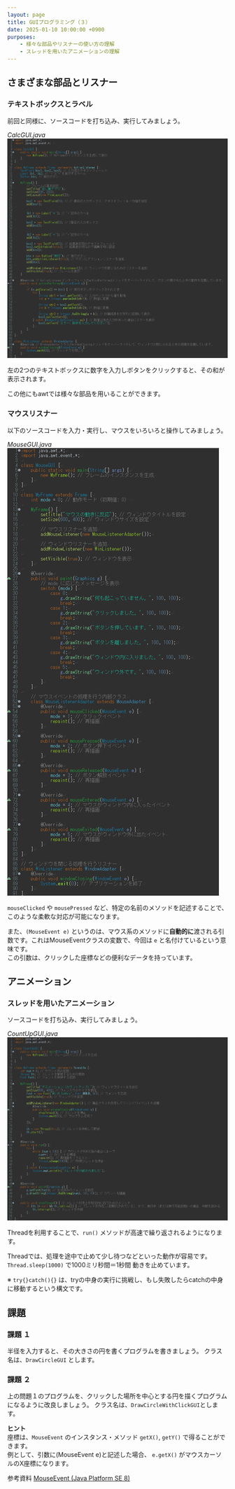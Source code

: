 ```yaml
---
layout: page
title: GUIプログラミング（３）
date: 2025-01-10 10:00:00 +0900
purposes:
    - 様々な部品やリスナーの使い方の理解
    - スレッドを用いたアニメーションの理解
---
```



さまざまな部品とリスナー
------------------------

### テキストボックスとラベル

前回と同様に、ソースコードを打ち込み、実行してみましょう。

*CalcGUI.java*<br>
![](./pic/CalcGUI.png)

左の2つのテキストボックスに数字を入力しボタンをクリックすると、その和が表示されます。

この他にもawtでは様々な部品を用いることができます。

### マウスリスナー

以下のソースコードを入力・実行し、マウスをいろいろと操作してみましょう。

*MouseGUI.java*<br>
![](./pic/MouseGUI.png)

`mouseClicked` や `mousePressed` など、特定の名前のメソッドを記述することで、このような柔軟な対応が可能になります。

また、`(MouseEvent e)` というのは、マウス系のメソッドに**自動的に**渡される引数です。これはMouseEventクラスの変数で、今回は `e` と名付けているという意味です。<br>
この引数は、クリックした座標などの便利なデータを持っています。


アニメーション
--------------

### スレッドを用いたアニメーション

ソースコードを打ち込み、実行してみましょう。

*CountUpGUI.java*<br>
![](./pic/CountUpGUI.png)

Threadを利用することで、`run()` メソッドが高速で繰り返されるようになります。

Threadでは、処理を途中で止めて少し待つなどといった動作が容易です。<br>
`Thread.sleep(1000)` で1000ミリ秒間＝1秒間 動きを止めています。

※ `try{}catch(){}` は、tryの中身の実行に挑戦し、もし失敗したらcatchの中身に移動するという構文です。


課題
--------

### 課題 １

半径を入力すると、その大きさの円を書くプログラムを書きましょう。
クラス名は、`DrawCircleGUI` とします。

### 課題 ２

上の問題１のプログラムを、クリックした場所を中心とする円を描くプログラムになるように改良しましょう。
クラス名は、`DrawCircleWithClickGUI`とします。

**ヒント**<br>
座標は、`MouseEvent` のインスタンス・メソッド `getX()`, `getY()` で得ることができます。<br>
例として、引数に(MouseEvent e)と記述した場合、 `e.getX()` がマウスカーソルのX座標になります。

<span class="label label-info">参考資料</span> [MouseEvent (Java Platform SE 8)](https://docs.oracle.com/javase/jp/8/docs/api/java/awt/event/MouseEvent.html)
